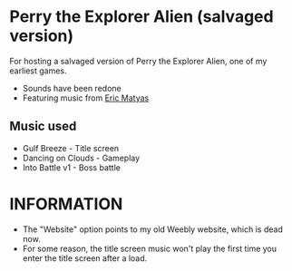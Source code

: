 # Perry the Explorer Alien (salvaged version)
For hosting a salvaged version of Perry the Explorer Alien, one of my earliest games.

* Sounds have been redone
* Featuring music from [Eric Matyas](https://soundimage.org/)

## Music used
- Gulf Breeze - Title screen
- Dancing on Clouds - Gameplay
- Into Battle v1 - Boss battle

# INFORMATION
* The "Website" option points to my old Weebly website, which is dead now.
* For some reason, the title screen music won't play the first time you enter the title screen after a load.
